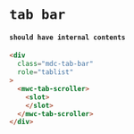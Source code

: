 # `tab bar`

#### `should have internal contents`

```html
<div
  class="mdc-tab-bar"
  role="tablist"
>
  <mwc-tab-scroller>
    <slot>
    </slot>
  </mwc-tab-scroller>
</div>

```

